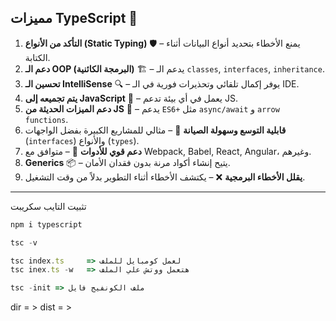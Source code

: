 ## **مميزات TypeScript 🚀**

1. **التأكد من الأنواع (Static Typing)** 🛡️ – يمنع الأخطاء بتحديد أنواع البيانات أثناء الكتابة.
2. **دعم الـ OOP (البرمجة الكائنية)** 🏗️ – يدعم الـ `classes`, `interfaces`, `inheritance`.
3. **تحسين الـ IntelliSense** 🔍 – يوفر إكمال تلقائي وتحذيرات فورية في الـ IDE.
4. **يتم تجميعه إلى JavaScript** 🔄 – يعمل في أي بيئة تدعم JS.
5. **دعم الميزات الحديثة من JS** 🚀 – يدعم `ES6+` مثل `async/await` و `arrow functions`.
6. **قابلية التوسع وسهولة الصيانة** 📂 – مثالي للمشاريع الكبيرة بفضل الواجهات (`interfaces`) والأنواع (`types`).
7. **دعم قوي للأدوات** 🔧 – متوافق مع Webpack, Babel, React, Angular، وغيرهم.
8. **Generics** 📦 – يتيح إنشاء أكواد مرنة بدون فقدان الأمان.
9. **يقلل الأخطاء البرمجية** ❌ – يكتشف الأخطاء أثناء التطوير بدلاً من وقت التشغيل.

---

تثبيت التايب سكريبت
```ts
npm i typescript

tsc -v 

tsc index.ts     => لعمل كومبايل للملف  
tsc inex.ts -w   => هتعمل ووتش علي الملف 

tsc -init => ملف الكونفيج فايل
```
dir = >
dist = >

